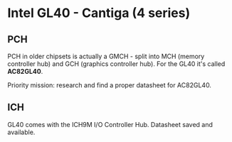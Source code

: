 # Intel GL40 - Cantiga (4 series)

## PCH
PCH in older chipsets is actually a GMCH - split into MCH (memory controller 
hub) and GCH (graphics controller hub). For the GL40 it's called
**AC82GL40**.

Priority mission: research and find a proper datasheet for AC82GL40.

## ICH
GL40 comes with the ICH9M I/O Controller Hub. Datasheet saved and available.
